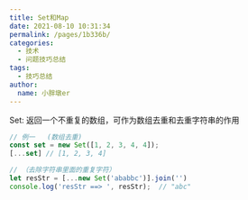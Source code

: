 ```yaml
---
title: Set和Map
date: 2021-08-10 10:31:34
permalink: /pages/1b336b/
categories:
  - 技术
  - 问题技巧总结
tags:
  - 技巧总结
author:
  name: 小胖墩er
---
```


Set:  返回一个不重复的数组，可作为数组去重和去重字符串的作用		
```js
// 例一   (数组去重)
const set = new Set([1, 2, 3, 4, 4]);
[...set] // [1, 2, 3, 4]

// （去除字符串里面的重复字符）
let resStr = [...new Set('ababbc')].join('')
console.log('resStr ==> ', resStr);  // "abc"
```

